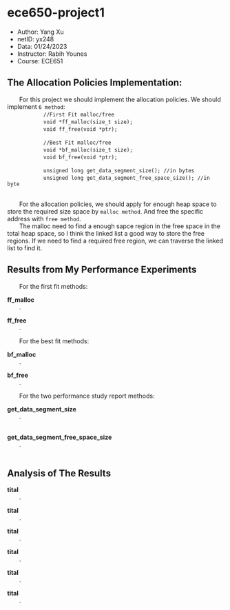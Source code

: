 # ece650-project1

 - Author: Yang Xu
 - netID: yx248
 - Data: 01/24/2023
 - Instructor: Rabih Younes
 - Course: ECE651

## The Allocation Policies Implementation:

&emsp;&emsp;For this project we should implement the allocation policies. We should implement `6 method`:<br>
&emsp;&emsp;&emsp;&emsp;&emsp;&emsp;`//First Fit malloc/free`<br>
&emsp;&emsp;&emsp;&emsp;&emsp;&emsp;`void *ff_malloc(size_t size);`<br>
&emsp;&emsp;&emsp;&emsp;&emsp;&emsp;`void ff_free(void *ptr);`<br>

&emsp;&emsp;&emsp;&emsp;&emsp;&emsp;`//Best Fit malloc/free`<br>
&emsp;&emsp;&emsp;&emsp;&emsp;&emsp;`void *bf_malloc(size_t size);`<br>
&emsp;&emsp;&emsp;&emsp;&emsp;&emsp;`void bf_free(void *ptr);`<br>

&emsp;&emsp;&emsp;&emsp;&emsp;&emsp;`unsigned long get_data_segment_size(); //in bytes`<br>
&emsp;&emsp;&emsp;&emsp;&emsp;&emsp;`unsigned long get_data_segment_free_space_size(); //in byte`<br>
<br>

&emsp;&emsp;For the allocation policies, we should apply for enough heap space to store the required size space by `malloc method`. And free the specific address with `free method`.<br>
&emsp;&emsp;The malloc need to find a enough sapce region in the free space in the total heap space, so I think the linked list a good way to store the free regions. If we need to find a required free region, we can traverse the linked list to find it.<br>

## Results from My Performance Experiments

&emsp;&emsp;For the first fit methods:<br>

**ff_malloc**<br>
&emsp;&emsp;.<br>

**ff_free**<br>
&emsp;&emsp;.<br>

&emsp;&emsp;For the best fit methods:<br>

**bf_malloc**<br>
&emsp;&emsp;.<br>

**bf_free**<br>
&emsp;&emsp;.<br>

&emsp;&emsp;For the two performance study report methods:<br>

**get_data_segment_size**<br>
&emsp;&emsp;.<br>
<br>

**get_data_segment_free_space_size**<br>
&emsp;&emsp;.<br>
<br>

## Analysis of The Results

**tital**<br>
&emsp;&emsp;.<br>

**tital**<br>
&emsp;&emsp;.<br>

**tital**<br>
&emsp;&emsp;.<br>

**tital**<br>
&emsp;&emsp;.<br>

**tital**<br>
&emsp;&emsp;.<br>

**tital**<br>
&emsp;&emsp;.<br>
<br>





